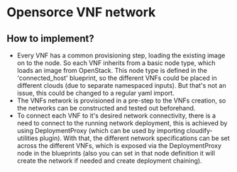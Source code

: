 # Opensorce VNF network
## How to implement?
* Every VNF has a common provisioning step, loading the existing image on to the node.
So each VNF inherits from a basic node type, which loads an image from OpenStack.
This node type is defined in the 'connected_host' blueprint, so the different VNFs
could be placed in different clouds (due to separate namespaced inputs). But that's
not an issue, this could be changed to a regular yaml import.
* The VNFs network is provisioned in a pre-step to the VNFs creation, so the networks
can be constructed and tested out beforehand.
* To connect each VNF to it's desired network connectivity, there is a need to
connect to the running network deployment, this is achieved by using DeploymentProxy
(which can be used by importing cloudify-utilities plugin). With that, the different
network specifications can be set across the different VNFs, which is exposed via
the DeploymentProxy node in the blueprints (also you can set in that node definition
it will create the network if needed and create deployment chaining).
